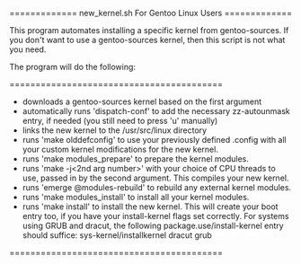 ============= new_kernel.sh For Gentoo Linux Users =============

This program automates installing a specific kernel from gentoo-sources.  If you don't want to use a gentoo-sources kernel, then this script is not what you need.

The program will do the following:

=========================================

- downloads a gentoo-sources kernel based on the first argument
- automatically runs 'dispatch-conf' to add the necessary zz-autounmask entry, if needed (you still need to press 'u' manually)
- links the new kernel to the /usr/src/linux directory
- runs 'make olddefconfig' to use your previously defined .config with all your custom kernel modifications for the new kernel.
- runs 'make modules_prepare' to prepare the kernel modules.
- runs 'make -j<2nd arg number>' with your choice of CPU threads to use, passed in by the second argument.  This compiles your new kernel.
- runs 'emerge @modules-rebuild' to rebuild any external kernel modules.
- runs 'make modules_install' to install all your kernel modules.
- runs 'make install' to install the new kernel.  This will create your boot entry too, if you have your install-kernel flags set correctly.  For systems using GRUB and dracut, the following package.use/install-kernel entry should suffice: sys-kernel/installkernel dracut grub

=========================================
